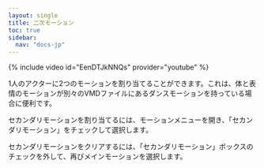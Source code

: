 ```yaml
---
layout: single
title: 二次モーション
toc: true
sidebar:
  nav: "docs-jp"
---
```


{% include video id="EenDTJkNNQs" provider="youtube" %}

1人のアクターに2つのモーションを割り当てることができます。これは、体と表情のモーションが別々のVMDファイルにあるダンスモーションを持っている場合に便利です。

セカンダリモーションを割り当てるには、モーションメニューを開き、「セカンダリモーション」をチェックして選択します。

セカンダリモーションをクリアするには、「セカンダリモーション」ボックスのチェックを外して、再びメインモーションを選択します。